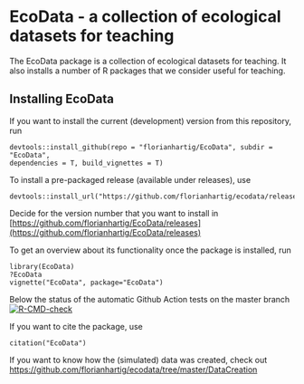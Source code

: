 # EcoData - a collection of ecological datasets for teaching

The EcoData package is a collection of ecological datasets for teaching. It also installs a number of R packages that we consider useful for teaching.

## Installing EcoData

If you want to install the current (development) version from this repository, run

```{r}
devtools::install_github(repo = "florianhartig/EcoData", subdir = "EcoData", 
dependencies = T, build_vignettes = T)
```

To install a pre-packaged release (available under releases), use 

```{r}
devtools::install_url("https://github.com/florianhartig/ecodata/releases/download/v0.0.0.2/EcoData_0.0.0.2.tar.gz")
```

Decide for the version number that you want to install in [https://github.com/florianhartig/EcoData/releases](https://github.com/florianhartig/EcoData/releases) 


To get an overview about its functionality once the package is installed, run

```{r}
library(EcoData)
?EcoData
vignette("EcoData", package="EcoData")
```

Below the status of the automatic Github Action tests on the master branch 
[![R-CMD-check](https://github.com/TheoreticalEcology/ecodata/workflows/R-CMD-check/badge.svg)](https://github.com/TheoreticalEcology/ecodata/actions)

If you want to cite the package, use

```{r}
citation("EcoData")
```

If you want to know how the (simulated) data was created, check out https://github.com/florianhartig/ecodata/tree/master/DataCreation





